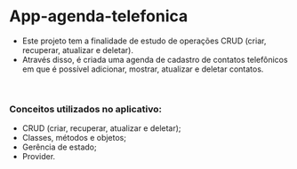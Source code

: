# App-agenda-telefonica

- Este projeto tem a finalidade de estudo de operações CRUD (criar, recuperar, atualizar e deletar). 
- Através disso, é criada uma agenda de cadastro de contatos telefônicos em que é possível adicionar, mostrar, atualizar e deletar contatos.

<Br>

### Conceitos utilizados no aplicativo:
- CRUD (criar, recuperar, atualizar e deletar);
- Classes, métodos e objetos;
- Gerência de estado;
- Provider.
